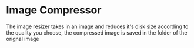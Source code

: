 

# Image Compressor
The image resizer takes in an image and reduces it's disk size according to the quality you choose, the compressed image is saved in the folder of the orignal image


